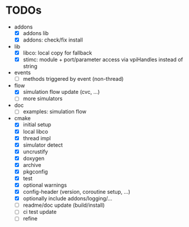 # TODOs
* addons
  * [x] addons lib
  * [x] addons: check/fix install
* lib
  * [x] libco: local copy for fallback
  * [x] stimc: module + port/parameter access via vpiHandles instead of string
* events
  * [ ] methods triggered by event (non-thread)
* flow
  * [x] simulation flow update (cvc, ...)
  * [ ] more simulators
* doc
  * [ ] examples: simulation flow
* cmake
  * [x] initial setup
  * [x] local libco
  * [x] thread impl
  * [x] simulator detect
  * [x] uncrustify
  * [x] doxygen
  * [x] archive
  * [x] pkgconfig
  * [x] test
  * [x] optional warnings
  * [x] config-header (version, coroutine setup, ...)
  * [x] optionally include addons/logging/...
  * [ ] readme/doc update (build/install)
  * [ ] ci test update
  * [ ] refine
